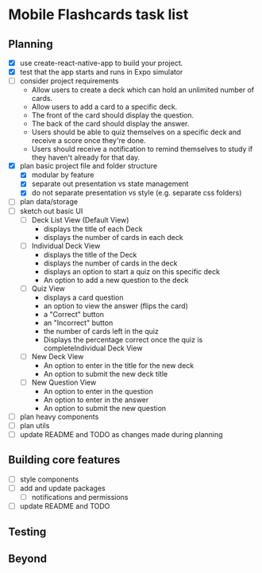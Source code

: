 # Mobile Flashcards task list

## Planning
- [X] use create-react-native-app to build your project.
- [X] test that the app starts and runs in Expo simulator
- [ ] consider project requirements
	- Allow users to create a deck which can hold an unlimited number of cards.
	- Allow users to add a card to a specific deck.
	- The front of the card should display the question.
	- The back of the card should display the answer.
	- Users should be able to quiz themselves on a specific deck and receive a score once they're done.
	- Users should receive a notification to remind themselves to study if they haven't already for that day.
- [X] plan basic project file and folder structure
	- [X] modular by feature
	- [X] separate out presentation vs state management
	- [X] do not separate presentation vs style (e.g. separate css folders)
- [ ] plan data/storage
- [ ] sketch out basic UI
	- [ ] Deck List View (Default View)
	  - displays the title of each Deck
	  - displays the number of cards in each deck
	- [ ] Individual Deck View
	  - displays the title of the Deck
	  - displays the number of cards in the deck
	  - displays an option to start a quiz on this specific deck
	  - An option to add a new question to the deck
	- [ ] Quiz View
		- displays a card question
		- an option to view the answer (flips the card)
		- a "Correct" button
		- an "Incorrect" button
		- the number of cards left in the quiz
		- Displays the percentage correct once the quiz is completeIndividual Deck View
	- [ ] New Deck View
	  - An option to enter in the title for the new deck
	  - An option to submit the new deck title
	- [ ] New Question View
	  - An option to enter in the question
	  - An option to enter in the answer
	  - An option to submit the new question
- [ ] plan heavy components
- [ ] plan utils
- [ ] update README and TODO as changes made during planning

## Building core features
- [ ] style components
- [ ] add and update packages
	- [ ] notifications and permissions
- [ ] update README and TODO

## Testing

## Beyond

